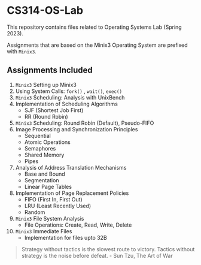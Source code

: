 # CS314-OS-Lab
This repository contains files related to Operating Systems Lab (Spring 2023).

Assignments that are based on the Minix3 Operating System are prefixed with `Minix3`.

## Assignments Included
1. `Minix3` Setting up Minix3
2. Using System Calls: `fork()` , `wait()`, `exec()`
3. `Minix3` Scheduling: Analysis with UnixBench
4. Implementation of Scheduling Algorithms
    - SJF (Shortest Job First)
    - RR (Round Robin)
5. `Minix3` Scheduling: Round Robin (Default), Pseudo-FIFO
6. Image Processing and Synchronization Principles
    - Sequential
    - Atomic Operations
    - Semaphores
    - Shared Memory
    - Pipes
7. Analysis of Address Translation Mechanisms
    - Base and Bound
    - Segmentation
    - Linear Page Tables
8. Implementation of Page Replacement Policies
    - FIFO (First In, First Out)
    - LRU (Least Recently Used)
    - Random
9. `Minix3` File System Analysis
    - File Operations: Create, Read, Write, Delete
10. `Minix3` Immediate Files
    - Implementation for files upto 32B


> Strategy without tactics is the slowest route to victory. Tactics without strategy is the noise before defeat. - Sun Tzu, The Art of War
